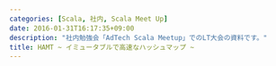 ```yaml
---
categories: [Scala, 社内, Scala Meet Up]
date: 2016-01-31T16:17:35+09:00
description: "社内勉強会「AdTech Scala Meetup」でのLT大会の資料です。"
title: HAMT ~ イミュータブルで高速なハッシュマップ ~
---
```


<section data-markdown
    data-separator="\n\n"
    data-vertical="\n\n"
    data-notes="^Note:">
<script type="text/template">
# <span style="font-size: 90%">Hash-Array Mapped Trie</span>
----------------------
 ~ イミュータブルで高速なハッシュマップ ~  
サイバーエージェント AdTech Scala Meetup LT大会

<!-- .slide: class="center" -->

# About Me
---------
![κeenのアイコン](/images/icon.png) <!-- .element: style="position:absolute;right:0;z-index:-1" -->

 + κeen
 + [@blackenedgold](https://twitter.com/blackenedgold)
 + Github: [KeenS](https://github.com/KeenS)
 + 基盤開発グループの新卒
 + Lisp, ML, Rust, Shell Scriptあたりを書きます


# <span style="font-size: 60%">scala.collections.immutable.HashMap</span>
-------------------------------------

* 今日の話題。これの実装をみていく。
* イミュータブル
* キー-バリューペア
* 値を追加する度に新たなハッシュマップを作る <!-- .element: class="fragment grow" data-fragment-index="1" -->


# HashMap
----------------

* `O(1)`のアクセス効率
* 空間効率は悪い
* ハッシュ関数が定義出来れば何でもキーに使える
* 普通はミュータブルに使う
  + 大量のメモリをアロケートするのでコピーはつらい


# メモリ効率悪そう？
-------------------------

```scala
val hash = HashMap.empty + (3 -> 1)
// +---+---+---+---+---+----
// | / | 3 | / | / | / | ...
// +---+---+---+---+---+----
//       |
//      +-+
//      |1|
//      +-+
```


# メモリ効率悪そう？
-------------------------

```scala
val hash2 = hash + (2 -> 2)
// +---+---+---+---+---+----
// | / | 3 | / | / | / | ...
// +---+---+---+---+---+----
//       |
//      +-+
//      |1|
//      +-+
//  > Copy <
// +---+---+---+---+---+----
// | / | 3 | / | 2 | / | ...
// +---+---+---+---+---+----
//       |       |
//      +-+     +-+
//      |1|     |2|
//      +-+     +-+
```


# メモリ効率的データ構造?
----------------------------
## TreeMap

* O(log(n))のアクセス効率
* 空間効率はほどほど
  + イミュータブルに使えばかなり良い
  + 部分構造を再利用出来る
* 全順序関数が定義出来れば何でもキーに出来る
* キーが複数回比較される問題がある


# キー同士の比較
---------------
長いキー同士の比較がO(log(n))回走る可能性がある

```scala
treeMap.get("very long ... key1")

        ....
       /
"very long ... key3" -> "value3"
       \
   "very long ... key2" -> "value2"
         \
      "very long ...key1" -> "value1"
```


# HashMap vs TreeMap
-----------------

<table>
<tr><td></td><th>HashMap</th><th>TreeMap</th></tr>
<tr><th>アクセス効率</th><td class="fragment highlight-red" data-fragment-index="1">`O(1)`</td><td>`O(log(n))`</td></tr>
<tr><th>イミュータブルな時の空間効率</th><td>悪い(毎回コピー)</td><td class="fragment highlight-red"  data-fragment-index="1">良い(部分構造を共有)</td></tr>
<tr><th>キーの比較</th><td class="fragment highlight-red"  data-fragment-index="1">定数回</td><td>`O(log(n))`回</td></tr>
<tr><th>キーの要件</th><td class="fragment highlight-red"  data-fragment-index="1">Hash関数が定義されている</td><td>全順序関数が定義されている</td></tr>
</table>

# <span style="font-size: 90%">Hash-Array Mapped Trie</span>
------------------------

* `O(1)`のアクセス効率
* 部分構造を共有してメモリ効率も良い
* キーの比較は定数回
* Hash関数が定義されていればキーに出来る


# 動作
------

* ざっくり言うと、「Hashして分割してトライ」


# 動作
------
## Hashする

* 40bitくらいの値が生成される

``` scala
hash("key")
// => 0b10101101010101001010110101010100
```


# 動作
------
## 分割する

* 下位から5bit毎に分割する
  + 5bit = 0 ~ 31
  + 32分木になる

```
11111 00010 10110 10101 01001 01011 01010 10100
```


# 動作
------
## トライ

* 32分のトライ木になる
* トライ木の実装は32bitのbitmapを使ったArray Mapped Trieを使う


(図が分かりづらいというか不適切)

```
8     7     6     5     4     3     2     1
11111 00010 10110 10101 01001 01011 01010 10100

1    2    3  4
   ...
  /
10100     ...
  \        /
   \    01011
    \   /  \
     \ /   01001....
     01010
       \
        ...
```


# 特徴
------

* ハッシュ値が固定長なので`O(1)`で動作
* Treeなので部分構造の共有が簡単
* 木を辿る時の比較はhash値（の一部）なので高速
* キーに全順序がなくてもハッシュ関数さえ定義されていれば木を構築出来る


# まとめ
--------

* Scalaのimmutable.HashMapはコピーしても高速だよ
* 裏で動くアルゴリズムを紹介したよ
  + ざっくりなので本物はもう少し工夫してる
  + prefix treeになってる


# 参考
------

* PDF [Ideal Hash Trees](http://lampwww.epfl.ch/papers/idealhashtrees.pdf)
  + HAMTの元論文
* [HAMT(Hash Array Mapped Trie) - sileのブログ](http://sile.hatenablog.jp/entry/20100926/1285467529)
  + HAMTの解説ブログ
* PDF [Optimizing Hash-Array Mapped Tries for Fast and Lean Immutable JVM Collections](http://michael.steindorfer.name/publications/oopsla15.pdf)
  + HAMTを改善したCHAMPというデータ構造の論文。Clojureにこれが入りそう。
* [Optimizing Hash-Array Mapped Tries for Fast and Lean Immutable JVM Collections | the morning paper](http://blog.acolyer.org/2015/11/27/hamt/)
  + CHAMPを解説したブログ

</script>
</section>

